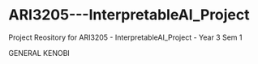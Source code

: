 # ARI3205---InterpretableAI_Project
Project Reository for ARI3205 - InterpretableAI_Project - Year 3 Sem 1

GENERAL KENOBI

